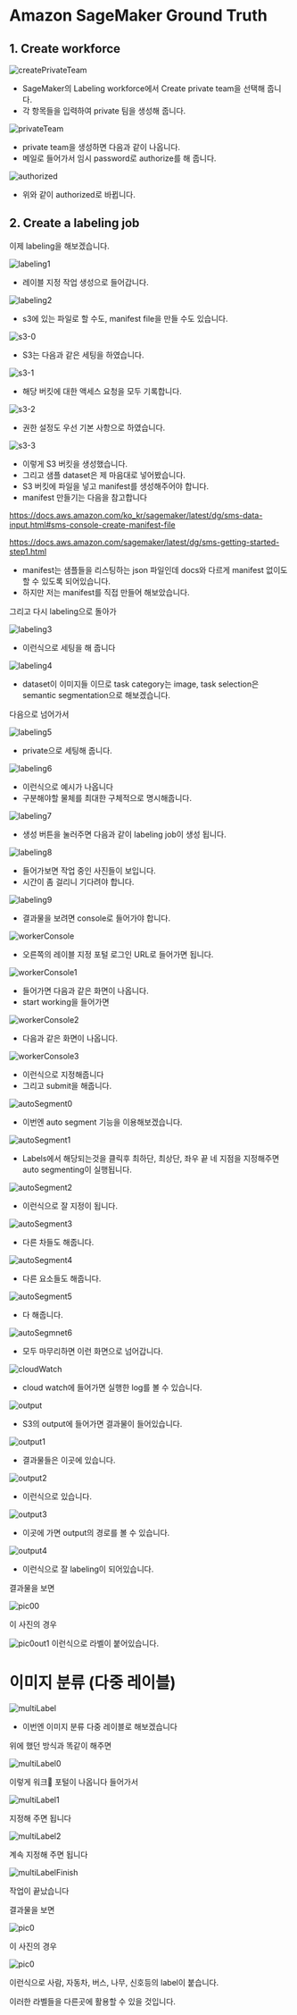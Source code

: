 # Amazon SageMaker Ground Truth

## 1. Create workforce

![createPrivateTeam](../groundTruth/images/createPrivateTeam.png)

- SageMaker의 Labeling workforce에서 Create private team을 선택해 줍니다.
- 각 항목들을 입력하여 private 팀을 생성해 줍니다.

![privateTeam](../groundTruth/images/privateTeam.png)

- private team을 생성하면 다음과 같이 나옵니다.
- 메일로 들어가서 임시 password로 authorize를 해 줍니다.

![authorized](../groundTruth/images/authorized.png)
- 위와 같이 authorized로 바뀝니다.

## 2. Create a labeling job

이제 labeling을 해보겠습니다.

![labeling1](../groundTruth/images/labeling1.png)

- 레이블 지정 작업 생성으로 들어갑니다.

![labeling2](../groundTruth/images/labeling2.png)

- s3에 있는 파일로 할 수도, manifest file을 만들 수도 있습니다.

![s3-0](../groundTruth/images/s3-0.png)

- S3는 다음과 같은 세팅을 하였습니다.

![s3-1](../groundTruth/images/s3-1.png)

- 해당 버킷에 대한 액세스 요청을 모두 기록합니다.

![s3-2](../groundTruth/images/s3-2.png)

- 권한 설정도 우선 기본 사항으로 하였습니다.

![s3-3](../groundTruth/images/s3-3.png)

- 이렇게 S3 버킷을 생성했습니다.
- 그리고 샘플 dataset은 제 마음대로 넣어봤습니다.
- S3 버킷에 파일을 넣고 manifest를 생성해주어야 합니다.
- manifest 만들기는 다음을 참고합니다

https://docs.aws.amazon.com/ko_kr/sagemaker/latest/dg/sms-data-input.html#sms-console-create-manifest-file

https://docs.aws.amazon.com/sagemaker/latest/dg/sms-getting-started-step1.html

- manifest는 샘플들을 리스팅하는 json 파일인데 docs와 다르게 manifest 없이도 할 수 있도록 되어있습니다.
- 하지만 저는 manifest를 직접 만들어 해보았습니다.

그리고 다시 labeling으로 돌아가

![labeling3](../groundTruth/images/labeling3.png)

- 이런식으로 세팅을 해 줍니다

![labeling4](../groundTruth/images/labeling4.png)

- dataset이 이미지들 이므로 task category는 image, task selection은 semantic segmentation으로 해보겠습니다.

다음으로 넘어가서

![labeling5](../groundTruth/images/labeling5.png)

- private으로 세팅해 줍니다.

![labeling6](../groundTruth/images/labeling6.png)

- 이런식으로 예시가 나옵니다
- 구분해야할 물체를 최대한 구체적으로 명시해줍니다.

![labeling7](../groundTruth/images/labeling7.png)

- 생성 버튼을 눌러주면 다음과 같이 labeling job이 생성 됩니다.

![labeling8](../groundTruth/images/labeling8.png)

- 들어가보면 작업 중인 사진들이 보입니다.
- 시간이 좀 걸리니 기다려야 합니다.

![labeling9](../groundTruth/images/labeling9.png)

- 결과물을 보려면 console로 들어가야 합니다.

![workerConsole](../groundTruth/images/workerConsole.png)

- 오른쪽의 레이블 지정 포털 로그인 URL로 들어가면 됩니다.

![workerConsole1](../groundTruth/images/workerConsole1.png)

- 들어가면 다음과 같은 화면이 나옵니다.
- start working을 들어가면

![workerConsole2](../groundTruth/images/workerConsole2.png)

- 다음과 같은 화면이 나옵니다.

![workerConsole3](../groundTruth/images/workerConsole3.png)

- 이런식으로 지정해줍니다
- 그리고 submit을 해줍니다.

![autoSegment0](../groundTruth/images/autoSegment0.png)

- 이번엔 auto segment 기능을 이용해보겠습니다.

![autoSegment1](../groundTruth/images/autoSegment1.png)

- Labels에서 해당되는것을 클릭후 최하단, 최상단, 좌우 끝 네 지점을 지정해주면 auto segmenting이 실행됩니다.

![autoSegment2](../groundTruth/images/autoSegment2.png)

- 이런식으로 잘 지정이 됩니다.

![autoSegment3](../groundTruth/images/autoSegment3.png)

- 다른 차들도 해줍니다.

![autoSegment4](../groundTruth/images/autoSegment4.png)

- 다른 요소들도 해줍니다.

![autoSegment5](../groundTruth/images/autoSegment5.png)

- 다 해줍니다.

![autoSegmnet6](../groundTruth/images/autoSegmnet6.png)

- 모두 마무리하면 이런 화면으로 넘어갑니다.

![cloudWatch](../groundTruth/images/cloudWatch.png)

- cloud watch에 들어가면 실행한 log를 볼 수 있습니다.

![output](../groundTruth/images/output.png)

- S3의 output에 들어가면 결과물이 들어있습니다.

![output1](../groundTruth/images/output1.png)

- 결과물들은 이곳에 있습니다.

![output2](../groundTruth/images/output2.png)

- 이런식으로 있습니다.

![output3](../groundTruth/images/output3.png)

- 이곳에 가면 output의 경로를 볼 수 있습니다.

![output4](../groundTruth/images/output4.png)

- 이런식으로 잘 labeling이 되어있습니다.

결과물을 보면

![pic00](../groundTruth/images/pic00.png)

이 사진의 경우

![pic0out1](../groundTruth/images/pic0out1.png)
이런식으로 라벨이 붙어있습니다.

# 이미지 분류 (다중 레이블)

![multiLabel](../groundTruth/images/multiLabel.png)

- 이번엔 이미지 분류 다중 레이블로 해보겠습니다

위에 했던 방식과 똑같이 해주면

![multiLabel0](../groundTruth/images/multiLable0.png)

이렇게 워크 포털이 나옵니다
들어가서

![multiLabel1](../groundTruth/images/multiLabel1.png)

지정해 주면 됩니다

![multiLabel2](../groundTruth/images/multiLabel2.png)

계속 지정해 주면 됩니다

![multiLabelFinish](../groundTruth/images/multiLabelFinish.png)

작업이 끝났습니다

결과물을 보면

![pic0](../groundTruth/groundTruthDataset/pic5.jpg)

이 사진의 경우

![pic0](../groundTruth/images/pic0out.png)

이런식으로 사람, 자동차, 버스, 나무, 신호등의 label이 붙습니다.

이러한 라벨들을 다른곳에 활용할 수 있을 것입니다.